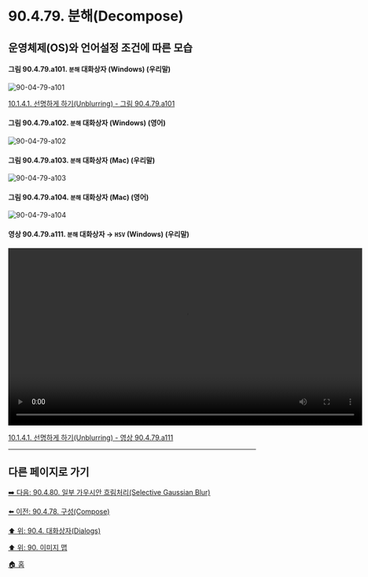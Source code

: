 # 90.4.79. 분해(Decompose)
## 운영체제(OS)와 언어설정 조건에 따른 모습

<a id="90-04-79-a101"></a>

#### 그림 90.4.79.a101. `분해` 대화상자 (Windows) (우리말)
![90-04-79-a101](https://github.com/wonder13662/gimp/assets/15767104/5fe50758-137a-4841-ab81-7670c79cae03)

[10.1.4.1. 선명하게 하기(Unblurring) - 그림 90.4.79.a101](./10-01-04-01-unblurring.md#90-04-79-a101)

<a id="90-04-79-a102"></a>

#### 그림 90.4.79.a102. `분해` 대화상자 (Windows) (영어)
![90-04-79-a102](https://github.com/wonder13662/gimp/assets/15767104/cdda2159-3d7a-4e1d-8891-adcedaf815fd)

#### 그림 90.4.79.a103. `분해` 대화상자 (Mac) (우리말)
![90-04-79-a103](https://github.com/wonder13662/gimp/assets/15767104/d0b3f565-3b52-429e-a9ff-ddcdd820c871)

#### 그림 90.4.79.a104. `분해` 대화상자 (Mac) (영어)
![90-04-79-a104](https://github.com/wonder13662/gimp/assets/15767104/11fbbf01-be67-4ef4-972b-7e4cb350e537)

<a id="90-04-79-a111"></a>

#### 영상 90.4.79.a111. `분해` 대화상자 → `HSV` (Windows) (우리말)
<video controls="controls" width="720" src="https://github.com/wonder13662/gimp/assets/15767104/4982e199-8f77-4f22-91dc-521bf57be295"></video>

[10.1.4.1. 선명하게 하기(Unblurring) - 영상 90.4.79.a111](./10-01-04-01-unblurring.md#90-04-79-a111)

***

## 다른 페이지로 가기

[➡️ 다음: 90.4.80. 일부 가우시안 흐림처리(Selective Gaussian Blur)](./90-04-80-selective_gaussian_blur.md)

[⬅️ 이전: 90.4.78. 구성(Compose)](./90-04-78-compose.md)

[⬆️ 위: 90.4. 대화상자(Dialogs)](./90-04-00-dialogs.md)

[⬆️ 위: 90. 이미지 맵](./90-00-image-map.md)

[🏠 홈](./00-home.md)
